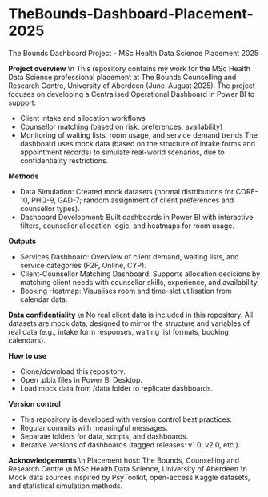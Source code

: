# TheBounds-Dashboard-Placement-2025

The Bounds Dashboard Project - MSc Health Data Science Placement 2025

**Project overview** \n
This repository contains my work for the MSc Health Data Science professional placement at The Bounds Counselling and Research Centre, University of Aberdeen (June–August 2025).
The project focuses on developing a Centralised Operational Dashboard in Power BI to support:
- Client intake and allocation workflows
- Counsellor matching (based on risk, preferences, availability)
- Monitoring of waiting lists, room usage, and service demand trends
The dashboard uses mock data (based on the structure of intake forms and appointment records) to simulate real-world scenarios, due to confidentiality restrictions.

**Methods**
- Data Simulation: Created mock datasets (normal distributions for CORE-10, PHQ-9, GAD-7; random assignment of client preferences and counsellor types).
- Dashboard Development: Built dashboards in Power BI with interactive filters, counsellor allocation logic, and heatmaps for room usage.

**Outputs**
- Services Dashboard: Overview of client demand, waiting lists, and service categories (F2F, Online, CYP).
- Client-Counsellor Matching Dashboard: Supports allocation decisions by matching client needs with counsellor skills, experience, and availability.
- Booking Heatmap: Visualises room and time-slot utilisation from calendar data.

**Data confidentiality** \n
No real client data is included in this repository.
All datasets are mock data, designed to mirror the structure and variables of real data (e.g., intake form responses, waiting list formats, booking calendars).

**How to use**
- Clone/download this repository.
- Open .pbix files in Power BI Desktop.
- Load mock data from /data folder to replicate dashboards.

**Version control**
- This repository is developed with version control best practices:
- Regular commits with meaningful messages.
- Separate folders for data, scripts, and dashboards.
- Iterative versions of dashboards (tagged releases: v1.0, v2.0, etc.).

**Acknowledgements** \n
Placement host: The Bounds, Counselling and Research Centre \n
MSc Health Data Science, University of Aberdeen \n
Mock data sources inspired by PsyToolkit, open-access Kaggle datasets, and statistical simulation methods.
